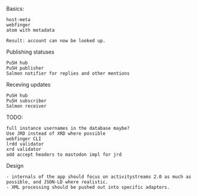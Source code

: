 Basics:

    host-meta
    webfinger
    atom with metadata

    Result: account can now be looked up.

Publishing statuses

    PuSH hub
    PuSH publisher
    Salmon notifier for replies and other mentions

Receving updates

    PuSH hub
    PuSH subscriber
    Salmon receiver

TODO:

    full instance usernames in the database maybe?
    Use JRD instead of XRD where possible
    webfinger CLI
    lrdd validator
    xrd validator
    add accept headers to mastodon impl for jrd

Design

    - internals of the app should focus on activitystreams 2.0 as much as possible, and JSON-LD where realistic.
    - XML processing should be pushed out into specific adaptors.
